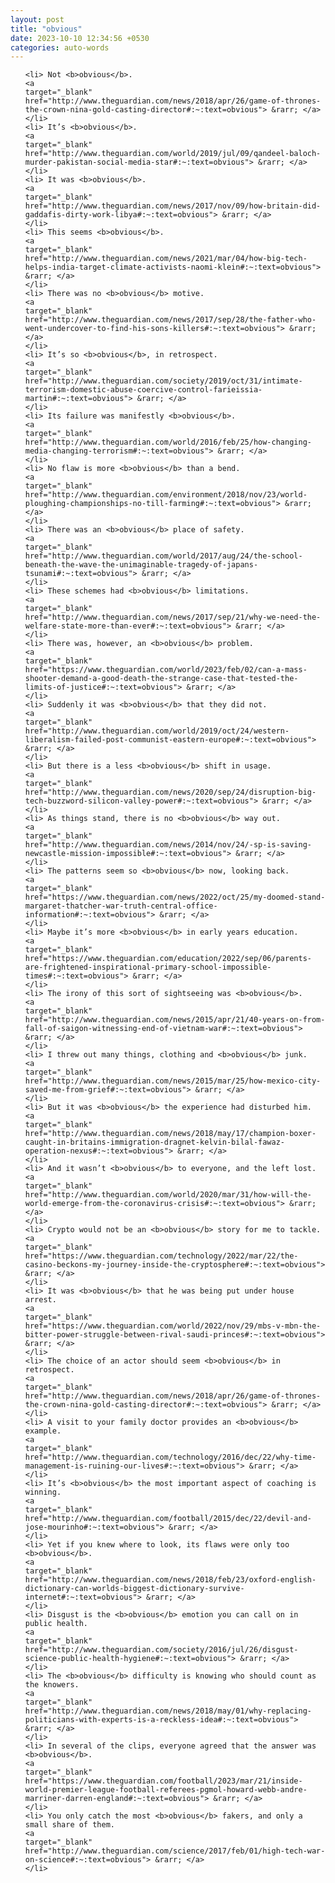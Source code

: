 ```yaml
---
layout: post
title: "obvious"
date: 2023-10-10 12:34:56 +0530
categories: auto-words
---
```

<ol>

    <li> Not <b>obvious</b>.
    <a 
    target="_blank" 
    href="http://www.theguardian.com/news/2018/apr/26/game-of-thrones-the-crown-nina-gold-casting-director#:~:text=obvious"> &rarr; </a>
    </li>
    <li> It’s <b>obvious</b>.
    <a 
    target="_blank" 
    href="http://www.theguardian.com/world/2019/jul/09/qandeel-baloch-murder-pakistan-social-media-star#:~:text=obvious"> &rarr; </a>
    </li>
    <li> It was <b>obvious</b>.
    <a 
    target="_blank" 
    href="http://www.theguardian.com/news/2017/nov/09/how-britain-did-gaddafis-dirty-work-libya#:~:text=obvious"> &rarr; </a>
    </li>
    <li> This seems <b>obvious</b>.
    <a 
    target="_blank" 
    href="http://www.theguardian.com/news/2021/mar/04/how-big-tech-helps-india-target-climate-activists-naomi-klein#:~:text=obvious"> &rarr; </a>
    </li>
    <li> There was no <b>obvious</b> motive.
    <a 
    target="_blank" 
    href="http://www.theguardian.com/news/2017/sep/28/the-father-who-went-undercover-to-find-his-sons-killers#:~:text=obvious"> &rarr; </a>
    </li>
    <li> It’s so <b>obvious</b>, in retrospect.
    <a 
    target="_blank" 
    href="http://www.theguardian.com/society/2019/oct/31/intimate-terrorism-domestic-abuse-coercive-control-farieissia-martin#:~:text=obvious"> &rarr; </a>
    </li>
    <li> Its failure was manifestly <b>obvious</b>.
    <a 
    target="_blank" 
    href="http://www.theguardian.com/world/2016/feb/25/how-changing-media-changing-terrorism#:~:text=obvious"> &rarr; </a>
    </li>
    <li> No flaw is more <b>obvious</b> than a bend.
    <a 
    target="_blank" 
    href="http://www.theguardian.com/environment/2018/nov/23/world-ploughing-championships-no-till-farming#:~:text=obvious"> &rarr; </a>
    </li>
    <li> There was an <b>obvious</b> place of safety.
    <a 
    target="_blank" 
    href="http://www.theguardian.com/world/2017/aug/24/the-school-beneath-the-wave-the-unimaginable-tragedy-of-japans-tsunami#:~:text=obvious"> &rarr; </a>
    </li>
    <li> These schemes had <b>obvious</b> limitations.
    <a 
    target="_blank" 
    href="http://www.theguardian.com/news/2017/sep/21/why-we-need-the-welfare-state-more-than-ever#:~:text=obvious"> &rarr; </a>
    </li>
    <li> There was, however, an <b>obvious</b> problem.
    <a 
    target="_blank" 
    href="https://www.theguardian.com/world/2023/feb/02/can-a-mass-shooter-demand-a-good-death-the-strange-case-that-tested-the-limits-of-justice#:~:text=obvious"> &rarr; </a>
    </li>
    <li> Suddenly it was <b>obvious</b> that they did not.
    <a 
    target="_blank" 
    href="http://www.theguardian.com/world/2019/oct/24/western-liberalism-failed-post-communist-eastern-europe#:~:text=obvious"> &rarr; </a>
    </li>
    <li> But there is a less <b>obvious</b> shift in usage.
    <a 
    target="_blank" 
    href="http://www.theguardian.com/news/2020/sep/24/disruption-big-tech-buzzword-silicon-valley-power#:~:text=obvious"> &rarr; </a>
    </li>
    <li> As things stand, there is no <b>obvious</b> way out.
    <a 
    target="_blank" 
    href="http://www.theguardian.com/news/2014/nov/24/-sp-is-saving-newcastle-mission-impossible#:~:text=obvious"> &rarr; </a>
    </li>
    <li> The patterns seem so <b>obvious</b> now, looking back.
    <a 
    target="_blank" 
    href="https://www.theguardian.com/news/2022/oct/25/my-doomed-stand-margaret-thatcher-war-truth-central-office-information#:~:text=obvious"> &rarr; </a>
    </li>
    <li> Maybe it’s more <b>obvious</b> in early years education.
    <a 
    target="_blank" 
    href="https://www.theguardian.com/education/2022/sep/06/parents-are-frightened-inspirational-primary-school-impossible-times#:~:text=obvious"> &rarr; </a>
    </li>
    <li> The irony of this sort of sightseeing was <b>obvious</b>.
    <a 
    target="_blank" 
    href="http://www.theguardian.com/news/2015/apr/21/40-years-on-from-fall-of-saigon-witnessing-end-of-vietnam-war#:~:text=obvious"> &rarr; </a>
    </li>
    <li> I threw out many things, clothing and <b>obvious</b> junk.
    <a 
    target="_blank" 
    href="http://www.theguardian.com/news/2015/mar/25/how-mexico-city-saved-me-from-grief#:~:text=obvious"> &rarr; </a>
    </li>
    <li> But it was <b>obvious</b> the experience had disturbed him.
    <a 
    target="_blank" 
    href="http://www.theguardian.com/news/2018/may/17/champion-boxer-caught-in-britains-immigration-dragnet-kelvin-bilal-fawaz-operation-nexus#:~:text=obvious"> &rarr; </a>
    </li>
    <li> And it wasn’t <b>obvious</b> to everyone, and the left lost.
    <a 
    target="_blank" 
    href="http://www.theguardian.com/world/2020/mar/31/how-will-the-world-emerge-from-the-coronavirus-crisis#:~:text=obvious"> &rarr; </a>
    </li>
    <li> Crypto would not be an <b>obvious</b> story for me to tackle.
    <a 
    target="_blank" 
    href="https://www.theguardian.com/technology/2022/mar/22/the-casino-beckons-my-journey-inside-the-cryptosphere#:~:text=obvious"> &rarr; </a>
    </li>
    <li> It was <b>obvious</b> that he was being put under house arrest.
    <a 
    target="_blank" 
    href="https://www.theguardian.com/world/2022/nov/29/mbs-v-mbn-the-bitter-power-struggle-between-rival-saudi-princes#:~:text=obvious"> &rarr; </a>
    </li>
    <li> The choice of an actor should seem <b>obvious</b> in retrospect.
    <a 
    target="_blank" 
    href="http://www.theguardian.com/news/2018/apr/26/game-of-thrones-the-crown-nina-gold-casting-director#:~:text=obvious"> &rarr; </a>
    </li>
    <li> A visit to your family doctor provides an <b>obvious</b> example.
    <a 
    target="_blank" 
    href="http://www.theguardian.com/technology/2016/dec/22/why-time-management-is-ruining-our-lives#:~:text=obvious"> &rarr; </a>
    </li>
    <li> It’s <b>obvious</b> the most important aspect of coaching is winning.
    <a 
    target="_blank" 
    href="http://www.theguardian.com/football/2015/dec/22/devil-and-jose-mourinho#:~:text=obvious"> &rarr; </a>
    </li>
    <li> Yet if you knew where to look, its flaws were only too <b>obvious</b>.
    <a 
    target="_blank" 
    href="http://www.theguardian.com/news/2018/feb/23/oxford-english-dictionary-can-worlds-biggest-dictionary-survive-internet#:~:text=obvious"> &rarr; </a>
    </li>
    <li> Disgust is the <b>obvious</b> emotion you can call on in public health.
    <a 
    target="_blank" 
    href="http://www.theguardian.com/society/2016/jul/26/disgust-science-public-health-hygiene#:~:text=obvious"> &rarr; </a>
    </li>
    <li> The <b>obvious</b> difficulty is knowing who should count as the knowers.
    <a 
    target="_blank" 
    href="http://www.theguardian.com/news/2018/may/01/why-replacing-politicians-with-experts-is-a-reckless-idea#:~:text=obvious"> &rarr; </a>
    </li>
    <li> In several of the clips, everyone agreed that the answer was <b>obvious</b>.
    <a 
    target="_blank" 
    href="https://www.theguardian.com/football/2023/mar/21/inside-world-premier-league-football-referees-pgmol-howard-webb-andre-marriner-darren-england#:~:text=obvious"> &rarr; </a>
    </li>
    <li> You only catch the most <b>obvious</b> fakers, and only a small share of them.
    <a 
    target="_blank" 
    href="http://www.theguardian.com/science/2017/feb/01/high-tech-war-on-science#:~:text=obvious"> &rarr; </a>
    </li>